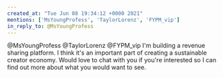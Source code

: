 ```yaml
---
created_at: "Tue Jun 08 19:34:12 +0000 2021"
mentions: ['MsYoungProfess', 'TaylorLorenz', 'FYPM_vip']
in_reply_to: @MsYoungProfess
---
```


@MsYoungProfess @TaylorLorenz @FYPM_vip I'm building a revenue sharing platform. I think it's an important part of creating a sustainable creator economy. Would love to chat with you if you're interested so I can find out more about what you would want to see.